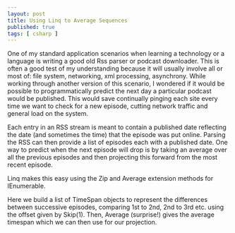 ```yaml
---
layout: post
title: Using Linq to Average Sequences
published: true 
tags: [ csharp ]
---
```


One of my standard application scenarios when learning a technology or a language is 
writing a good old Rss parser or podcast downloader. This is often a good test of 
my understanding because it will usually involve all or most of: file system, 
networking, xml processing, asynchrony. While working through another version of this 
scenario, I wondered if it would be possible to programmatically predict the next day a 
particular podcast would be published. This would save continually pinging each site 
every time we want to check for a new episode, cutting network traffic and general load
on the system.

Each entry in an RSS stream is meant to contain a published date reflecting the date (and 
sometimes the time) that the episode was put online. Parsing the RSS can then provide a 
list of episodes each with a published date. One way to predict when the next episode will 
drop is by taking an average over all the previous episodes and then projecting this forward 
from the most recent episode.

Linq makes this easy using the Zip and Average extension methods for IEnumerable<T>. 

<script src="https://gist.github.com/deejaygraham/ad8ce292c5a1a3f269ee.js"></script>

Here we build a list of TimeSpan objects to represent the differences between successive 
episodes, comparing 1st to 2nd, 2nd to 3rd etc. using the offset given by Skip(1). Then, 
Average (surprise!) gives the average timespan which we can then use for our projection.  
